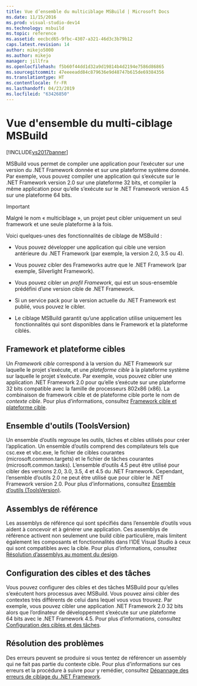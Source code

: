 ```yaml
---
title: Vue d’ensemble du multiciblage MSBuild | Microsoft Docs
ms.date: 11/15/2016
ms.prod: visual-studio-dev14
ms.technology: msbuild
ms.topic: reference
ms.assetid: eecbcd65-9fbc-4307-a321-46d3c3b79b12
caps.latest.revision: 14
author: mikejo5000
ms.author: mikejo
manager: jillfra
ms.openlocfilehash: f5b60f44dd1d32a9d19814b4d2194e7586d86865
ms.sourcegitcommit: 47eeeeadd84c879636e9d48747b615de69384356
ms.translationtype: HT
ms.contentlocale: fr-FR
ms.lasthandoff: 04/23/2019
ms.locfileid: "63426850"
---
```

# <a name="msbuild-multitargeting-overview"></a>Vue d'ensemble du multi-ciblage MSBuild
[!INCLUDE[vs2017banner](../includes/vs2017banner.md)]

MSBuild vous permet de compiler une application pour l’exécuter sur une version du .NET Framework donnée et sur une plateforme système donnée. Par exemple, vous pouvez compiler une application qui s’exécute sur le .NET Framework version 2.0 sur une plateforme 32 bits, et compiler la même application pour qu’elle s’exécute sur le .NET Framework version 4.5 sur une plateforme 64 bits.  
  
> [!IMPORTANT]
> Malgré le nom « multiciblage », un projet peut cibler uniquement un seul framework et une seule plateforme à la fois.  
  
 Voici quelques-unes des fonctionnalités de ciblage de MSBuild :  
  
- Vous pouvez développer une application qui cible une version antérieure du .NET Framework (par exemple, la version 2.0, 3.5 ou 4).  
  
- Vous pouvez cibler des Frameworks autre que le .NET Framework (par exemple, Silverlight Framework).  
  
- Vous pouvez cibler un *profil Framework*, qui est un sous-ensemble prédéfini d’une version cible de .NET Framework.  
  
- Si un service pack pour la version actuelle du .NET Framework est publié, vous pouvez le cibler.  
  
- Le ciblage MSBuild garantit qu’une application utilise uniquement les fonctionnalités qui sont disponibles dans le Framework et la plateforme ciblés.  
  
## <a name="target-framework-and-platform"></a>Framework et plateforme cibles  
 Un *Framework cible* correspond à la version du .NET Framework sur laquelle le projet s’exécute, et une *plateforme cible* à la plateforme système sur laquelle le projet s’exécute.  Par exemple, vous pouvez cibler une application .NET Framework 2.0 pour qu’elle s’exécute sur une plateforme 32 bits compatible avec la famille de processeurs 802x86 (x86). La combinaison de framework cible et de plateforme cible porte le nom de *contexte cible*. Pour plus d’informations, consultez [Framework cible et plateforme cible](../msbuild/msbuild-target-framework-and-target-platform.md).  
  
## <a name="toolset-toolsversion"></a>Ensemble d'outils (ToolsVersion)  
 Un ensemble d’outils regroupe les outils, tâches et cibles utilisés pour créer l’application. Un ensemble d’outils comprend des compilateurs tels que csc.exe et vbc.exe, le fichier de cibles courantes (microsoft.common.targets) et le fichier de tâches courantes (microsoft.common.tasks). L’ensemble d’outils 4.5 peut être utilisé pour cibler des versions 2.0, 3.0, 3.5, 4 et 4.5 du .NET Framework. Cependant, l’ensemble d’outils 2.0 ne peut être utilisé que pour cibler le .NET Framework version 2.0. Pour plus d’informations, consultez [Ensemble d’outils (ToolsVersion)](../msbuild/msbuild-toolset-toolsversion.md).  
  
## <a name="reference-assemblies"></a>Assemblys de référence  
 Les assemblys de référence qui sont spécifiés dans l’ensemble d’outils vous aident à concevoir et à générer une application. Ces assemblys de référence activent non seulement une build cible particulière, mais limitent également les composants et fonctionnalités dans l’IDE Visual Studio à ceux qui sont compatibles avec la cible. Pour plus d’informations, consultez [Résolution d’assemblys au moment du design](../msbuild/resolving-assemblies-at-design-time.md).  
  
## <a name="configuring-targets-and-tasks"></a>Configuration des cibles et des tâches  
 Vous pouvez configurer des cibles et des tâches MSBuild pour qu’elles s’exécutent hors processus avec MSBuild. Vous pouvez ainsi cibler des contextes très différents de celui dans lequel vous vous trouvez.  Par exemple, vous pouvez cibler une application .NET Framework 2.0 32 bits alors que l’ordinateur de développement s’exécute sur une plateforme 64 bits avec le .NET Framework 4.5. Pour plus d’informations, consultez [Configuration des cibles et des tâches](../msbuild/configuring-targets-and-tasks.md).  
  
## <a name="troubleshooting"></a>Résolution des problèmes  
 Des erreurs peuvent se produire si vous tentez de référencer un assembly qui ne fait pas partie du contexte cible. Pour plus d’informations sur ces erreurs et la procédure à suivre pour y remédier, consultez [Dépannage des erreurs de ciblage du .NET Framework](../msbuild/troubleshooting-dotnet-framework-targeting-errors.md).
